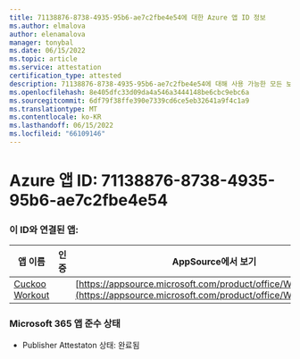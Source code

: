 ```yaml
---
title: 71138876-8738-4935-95b6-ae7c2fbe4e54에 대한 Azure 앱 ID 정보
ms.author: elmalova
author: elenamalova
manager: tonybal
ms.date: 06/15/2022
ms.topic: article
ms.service: attestation
certification_type: attested
description: 71138876-8738-4935-95b6-ae7c2fbe4e54에 대해 사용 가능한 모든 보안 및 규정 준수 정보입니다.
ms.openlocfilehash: 8e405dfc33d09da4a546a3444148be6cbc9ebc6a
ms.sourcegitcommit: 6df79f38ffe390e7339cd6ce5eb32641a9f4c1a9
ms.translationtype: MT
ms.contentlocale: ko-KR
ms.lasthandoff: 06/15/2022
ms.locfileid: "66109146"
---
```

# <a name="azure-app-id-71138876-8738-4935-95b6-ae7c2fbe4e54"></a>Azure 앱 ID: 71138876-8738-4935-95b6-ae7c2fbe4e54


### <a name="apps-associated-with-this-id"></a>이 ID와 연결된 앱:
| **앱 이름** | **인증** | **AppSource에서 보기** |
|--------------|---------------|-----------------------|
| [Cuckoo Workout](../forward/WA200002750.md) |  | [https://appsource.microsoft.com/product/office/WA200002750](https://appsource.microsoft.com/product/office/WA200002750) |

### <a name="microsoft-365-app-compliance-status"></a>Microsoft 365 앱 준수 상태
- Publisher Attestaton 상태: 완료됨
